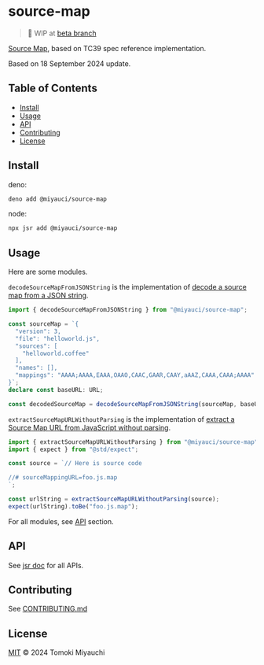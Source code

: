 # source-map

> 🚧 WIP at [beta branch](https://github.com/TomokiMiyauci/source-map/tree/beta)

[Source Map](https://tc39.es/source-map/), based on TC39 spec reference
implementation.

Based on 18 September 2024 update.

## Table of Contents <!-- omit in toc -->

- [Install](#install)
- [Usage](#usage)
- [API](#api)
- [Contributing](#contributing)
- [License](#license)

## Install

deno:

```bash
deno add @miyauci/source-map
```

node:

```bash
npx jsr add @miyauci/source-map
```

## Usage

Here are some modules.

`decodeSourceMapFromJSONString` is the implementation of
[decode a source map from a JSON string](https://tc39.es/source-map/#decode-a-source-map-from-a-json-string).

```ts
import { decodeSourceMapFromJSONString } from "@miyauci/source-map";

const sourceMap = `{
  "version": 3,
  "file": "helloworld.js",
  "sources": [
    "helloworld.coffee"
  ],
  "names": [],
  "mappings": "AAAA;AAAA,EAAA,OAAO,CAAC,GAAR,CAAY,aAAZ,CAAA,CAAA;AAAA"
}`;
declare const baseURL: URL;

const decodedSourceMap = decodeSourceMapFromJSONString(sourceMap, baseURL);
```

`extractSourceMapURLWithoutParsing` is the implementation of
[extract a Source Map URL from JavaScript without parsing](https://tc39.es/source-map/#extract-a-source-map-url-from-javascript-without-parsing).

```ts
import { extractSourceMapURLWithoutParsing } from "@miyauci/source-map";
import { expect } from "@std/expect";

const source = `// Here is source code

//# sourceMappingURL=foo.js.map
`;

const urlString = extractSourceMapURLWithoutParsing(source);
expect(urlString).toBe("foo.js.map");
```

For all modules, see [API](#api) section.

## API

See [jsr doc](https://jsr.io/@miyauci/source-map) for all APIs.

## Contributing

See [CONTRIBUTING.md](CONTRIBUTING.md)

## License

[MIT](LICENSE) © 2024 Tomoki Miyauchi
